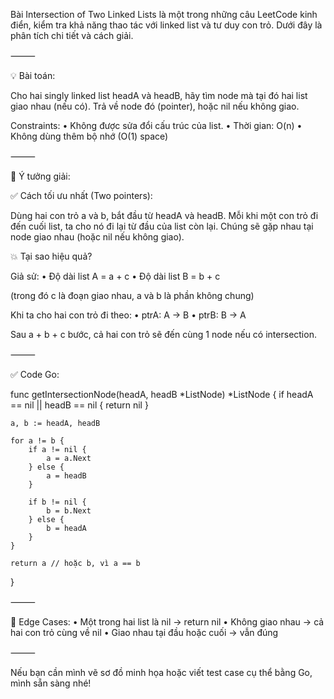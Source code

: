 Bài Intersection of Two Linked Lists là một trong những câu LeetCode kinh điển, kiểm tra khả năng thao tác với linked list và tư duy con trỏ. Dưới đây là phân tích chi tiết và cách giải.

⸻

💡 Bài toán:

Cho hai singly linked list headA và headB, hãy tìm node mà tại đó hai list giao nhau (nếu có). Trả về node đó (pointer), hoặc nil nếu không giao.

Constraints:
•	Không được sửa đổi cấu trúc của list.
•	Thời gian: O(n)
•	Không dùng thêm bộ nhớ (O(1) space)

⸻

📌 Ý tưởng giải:

✅ Cách tối ưu nhất (Two pointers):

Dùng hai con trỏ a và b, bắt đầu từ headA và headB. Mỗi khi một con trỏ đi đến cuối list, ta cho nó đi lại từ đầu của list còn lại. Chúng sẽ gặp nhau tại node giao nhau (hoặc nil nếu không giao).

💥 Tại sao hiệu quả?

Giả sử:
•	Độ dài list A = a + c
•	Độ dài list B = b + c

(trong đó c là đoạn giao nhau, a và b là phần không chung)

Khi ta cho hai con trỏ đi theo:
•	ptrA: A → B
•	ptrB: B → A

Sau a + b + c bước, cả hai con trỏ sẽ đến cùng 1 node nếu có intersection.

⸻

✅ Code Go:

func getIntersectionNode(headA, headB *ListNode) *ListNode {
if headA == nil || headB == nil {
return nil
}

    a, b := headA, headB

    for a != b {
        if a != nil {
            a = a.Next
        } else {
            a = headB
        }

        if b != nil {
            b = b.Next
        } else {
            b = headA
        }
    }

    return a // hoặc b, vì a == b
}



⸻

🧠 Edge Cases:
•	Một trong hai list là nil → return nil
•	Không giao nhau → cả hai con trỏ cùng về nil
•	Giao nhau tại đầu hoặc cuối → vẫn đúng

⸻

Nếu bạn cần mình vẽ sơ đồ minh họa hoặc viết test case cụ thể bằng Go, mình sẵn sàng nhé!